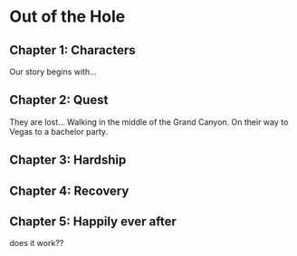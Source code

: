 # Out of the Hole

## Chapter 1: Characters

Our story begins with...


## Chapter 2: Quest
They are lost... Walking in the middle of the Grand Canyon. On their way to Vegas to a bachelor party.

## Chapter 3: Hardship


## Chapter 4: Recovery


## Chapter 5: Happily ever after

does it work??
